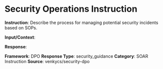 # Security Operations Instruction

**Instruction**: Describe the process for managing potential security incidents based on SOPs.

**Input/Context**: 

**Response**: 

**Framework**: DPO
**Response Type**: security_guidance
**Category**: SOAR Instruction
**Source**: venkycs/security-dpo
